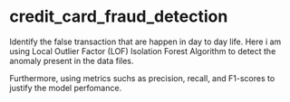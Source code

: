 # credit_card_fraud_detection
Identify the false transaction that are happen in day to day life.
Here i am using Local Outlier Factor (LOF)
Isolation Forest Algorithm to detect the anomaly present in the data files.

Furthermore, using metrics suchs as precision, recall, and F1-scores to justify the model perfomance.


